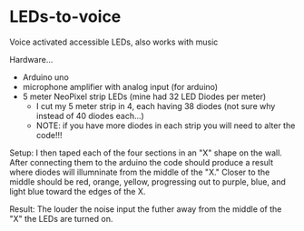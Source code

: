 # LEDs-to-voice
Voice activated accessible LEDs, also works with music

Hardware... 
* Arduino uno
* microphone amplifier with analog input (for arduino)
* 5 meter NeoPixel strip LEDs (mine had 32 LED Diodes per meter)
  * I cut my 5 meter strip in 4, each having 38 diodes (not sure why instead of 40 diodes each...)
  * NOTE: if you have more diodes in each strip you will need to alter the code!!!
  
Setup:
  I then taped each of the four sections in an "X" shape on the wall. After connecting them to the arduino the code should produce a result where diodes will illumninate from the middle of the "X." Closer to the middle should be red, orange, yellow, progressing out to purple, blue, and light blue toward the edges of the X. 
  
Result:
  The louder the noise input the futher away from the middle of the "X" the LEDs are turned on.
